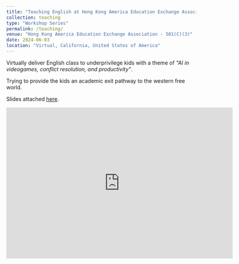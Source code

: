 ```yaml
---
title: "Teaching English at Hong Kong America Education Exchange Association"
collection: teaching
type: "Workshop Series"
permalink: /teaching/
venue: "Hong Kong America Education Exchange Association - 501(C)(3)"
date: 2024-06-03
location: "Virtual, California, United States of America"
---
```


Virtually deliver English class to underprivilege kids with a theme of *"AI in videogames, conflict resolution, and productivity"*. 

Trying to provide the kids an academic exit pathway to the western free world. 

Slides attached [here](https://utoronto-my.sharepoint.com/:p:/g/personal/marcokk_chan_mail_utoronto_ca/Edqr6-x3sxhMiQlK9am-zYYBupE30fxeFr53bI8PefBYQw?e=hfFGM9&nav=eyJzSWQiOjMyMCwiY0lkIjoyOTM2MzI2MTEzfQ). 

<iframe src="https://utoronto-my.sharepoint.com/personal/marcokk_chan_mail_utoronto_ca/_layouts/15/Doc.aspx?sourcedoc={ecebabda-b377-4c18-8909-4af5a9becd86}&amp;action=embedview&amp;wdAr=1.7777777777777777" width="600" height="400" frameborder="0" allowfullscreen="true"></iframe>
